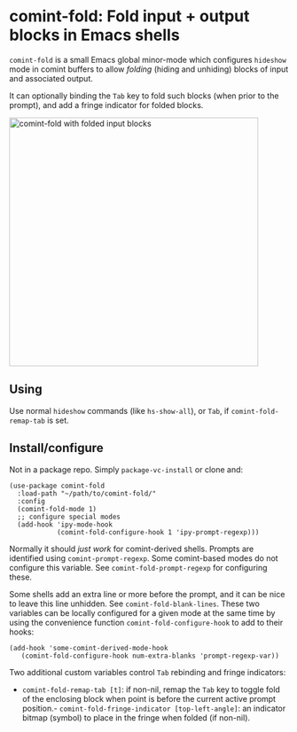 # comint-fold: Fold input + output blocks in Emacs shells

`comint-fold` is a small Emacs global minor-mode which configures `hideshow` mode in comint buffers to allow *folding* (hiding and unhiding) blocks of input and associated output. 

It can optionally binding the `Tab` key to fold such blocks (when prior to the prompt), and add a fringe indicator for folded blocks.

<img width="449" alt="comint-fold with folded input blocks" src="https://github.com/jdtsmith/comint-fold/assets/93749/c7d768d9-117b-400a-ba79-153bbbf6c48d">

## Using

Use normal `hideshow` commands (like `hs-show-all`), or `Tab`, if `comint-fold-remap-tab` is set.  

## Install/configure

Not in a package repo.  Simply `package-vc-install` or clone and:

```elisp
(use-package comint-fold
  :load-path "~/path/to/comint-fold/"
  :config
  (comint-fold-mode 1)
  ;; configure special modes 
  (add-hook 'ipy-mode-hook
            (comint-fold-configure-hook 1 'ipy-prompt-regexp)))
```

Normally it should *just work* for comint-derived shells.  Prompts are identified using `comint-prompt-regexp`.  Some comint-based modes do not configure this variable.  See `comint-fold-prompt-regexp` for configuring these. 

Some shells add an extra line or more before the prompt, and it can be nice to leave this line unhidden.  See `comint-fold-blank-lines`.  These two variables can be locally configured for a given mode at the same time by using the convenience function `comint-fold-configure-hook` to add to their hooks:

```elisp
(add-hook 'some-comint-derived-mode-hook
   (comint-fold-configure-hook num-extra-blanks 'prompt-regexp-var))
```

Two additional custom variables control `Tab` rebinding and fringe indicators:

- `comint-fold-remap-tab [t]`: if non-nil, remap the `Tab` key to toggle fold of the enclosing block when point is before the current active prompt position.- `comint-fold-fringe-indicator [top-left-angle]`: an indicator bitmap (symbol) to place in the fringe when folded (if non-nil).
